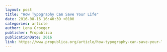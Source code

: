 ```yaml
---
layout: post
title: "How Typography Can Save Your Life"
date: 2016-08-16 16:40:39 +0100
categories: article
author: Lena Groeger
publisher: Propublica
publicationDate: 2016
link: https://www.propublica.org/article/how-typography-can-save-your-life
---
```



